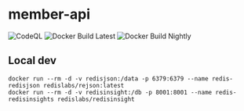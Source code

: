 # member-api

![CodeQL](https://github.com/Team-Vegan-at/member-api/workflows/CodeQL/badge.svg?branch=main)
![Docker Build Latest](https://github.com/Team-Vegan-at/member-api/workflows/Docker%20Build%20Latest/badge.svg?branch=main)
![Docker Build Nightly](https://github.com/Team-Vegan-at/member-api/workflows/Docker%20Build%20Nightly/badge.svg?branch=develop)

## Local dev

```
docker run --rm -d -v redisjson:/data -p 6379:6379 --name redis-redisjson redislabs/rejson:latest
docker run --rm -d -v redisinsight:/db -p 8001:8001 --name redis-redisinsights redislabs/redisinsight
```
